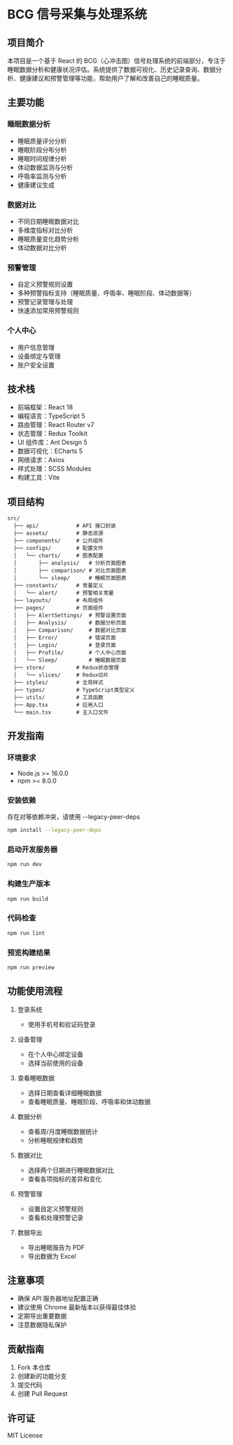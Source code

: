# BCG 信号采集与处理系统

## 项目简介

本项目是一个基于 React 的 BCG（心冲击图）信号处理系统的前端部分，专注于睡眠数据分析和健康状况评估。系统提供了数据可视化、历史记录查询、数据分析、健康建议和预警管理等功能，帮助用户了解和改善自己的睡眠质量。

## 主要功能

### 睡眠数据分析

- 睡眠质量评分分析
- 睡眠阶段分布分析
- 睡眠时间规律分析
- 体动数据监测与分析
- 呼吸率监测与分析
- 健康建议生成

### 数据对比

- 不同日期睡眠数据对比
- 多维度指标对比分析
- 睡眠质量变化趋势分析
- 体动数据对比分析

### 预警管理

- 自定义预警规则设置
- 多种预警指标支持（睡眠质量、呼吸率、睡眠阶段、体动数据等）
- 预警记录管理与处理
- 快速添加常用预警规则

### 个人中心

- 用户信息管理
- 设备绑定与管理
- 账户安全设置

## 技术栈

- 前端框架：React 18
- 编程语言：TypeScript 5
- 路由管理：React Router v7
- 状态管理：Redux Toolkit
- UI 组件库：Ant Design 5
- 数据可视化：ECharts 5
- 网络请求：Axios
- 样式处理：SCSS Modules
- 构建工具：Vite

## 项目结构

```
src/
  ├── api/            # API 接口封装
  ├── assets/         # 静态资源
  ├── components/     # 公共组件
  ├── configs/        # 配置文件
  │   └── charts/     # 图表配置
  │       ├── analysis/   # 分析页面图表
  │       ├── comparison/ # 对比页面图表
  │       └── sleep/      # 睡眠页面图表
  ├── constants/      # 常量定义
  │   └── alert/      # 预警相关常量
  ├── layouts/        # 布局组件
  ├── pages/          # 页面组件
  │   ├── AlertSettings/  # 预警设置页面
  │   ├── Analysis/       # 数据分析页面
  │   ├── Comparison/     # 数据对比页面
  │   ├── Error/          # 错误页面
  │   ├── Login/          # 登录页面
  │   ├── Profile/        # 个人中心页面
  │   └── Sleep/          # 睡眠数据页面
  ├── store/          # Redux状态管理
  │   └── slices/     # Redux切片
  ├── styles/         # 全局样式
  ├── types/          # TypeScript类型定义
  ├── utils/          # 工具函数
  ├── App.tsx         # 应用入口
  └── main.tsx        # 主入口文件
```

## 开发指南

### 环境要求

- Node.js >= 16.0.0
- npm >= 8.0.0

### 安装依赖

存在对等依赖冲突，请使用 --legacy-peer-deps

```bash
npm install --legacy-peer-deps
```

### 启动开发服务器

```bash
npm run dev
```

### 构建生产版本

```bash
npm run build
```

### 代码检查

```bash
npm run lint
```

### 预览构建结果

```bash
npm run preview
```

## 功能使用流程

1. 登录系统

   - 使用手机号和验证码登录

2. 设备管理

   - 在个人中心绑定设备
   - 选择当前使用的设备

3. 查看睡眠数据

   - 选择日期查看详细睡眠数据
   - 查看睡眠质量、睡眠阶段、呼吸率和体动数据

4. 数据分析

   - 查看周/月度睡眠数据统计
   - 分析睡眠规律和趋势

5. 数据对比

   - 选择两个日期进行睡眠数据对比
   - 查看各项指标的差异和变化

6. 预警管理

   - 设置自定义预警规则
   - 查看和处理预警记录

7. 数据导出
   - 导出睡眠报告为 PDF
   - 导出数据为 Excel

## 注意事项

- 确保 API 服务器地址配置正确
- 建议使用 Chrome 最新版本以获得最佳体验
- 定期导出重要数据
- 注意数据隐私保护

## 贡献指南

1. Fork 本仓库
2. 创建新的功能分支
3. 提交代码
4. 创建 Pull Request

## 许可证

MIT License
